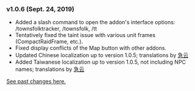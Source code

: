 ### v1.0.6 (Sept. 24, 2019)
* Added a slash command to open the addon's interface options: /townsfolktracker, /townsfolk, /tt
* Tentatively fixed the taint issue with various unit frames (CompactRaidFrame, etc.).
* Fixed display conflicts of the Map button with other addons.
* Updated Chinese localization up to version 1.0.5; translations by [急云](https://www.curseforge.com/members/q09q09)
* Added Taiwanese localization up to version 1.0.5, not including NPC names; translations by [急云](https://www.curseforge.com/members/q09q09)

[See past changes here.](https://bitbucket.org/jsiebert9/townsfolk-tracker/src/master/changehistory.md)
